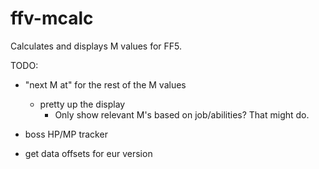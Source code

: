 # ffv-mcalc
Calculates and displays M values for FF5.

TODO:

- "next M at" for the rest of the M values
  - pretty up the display
    - Only show relevant M's based on job/abilities? That might do.

- boss HP/MP tracker
- get data offsets for eur version
